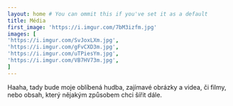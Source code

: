 ```yaml
---
layout: home # You can ommit this if you've set it as a default
title: Média
first_image: 'https://i.imgur.com/7bM3izfm.jpg'
images: [
'https://i.imgur.com/SvJoxLXm.jpg',
'https://i.imgur.com/gFvCXD3m.jpg',
'https://i.imgur.com/uTPiesYm.jpg',
'https://i.imgur.com/VB7HV73m.jpg',
]
---
```


Haaha, tady bude moje oblíbená hudba, zajímavé obrázky a videa, či filmy, nebo obsah, který nějakým způsobem chci šířit dále.
